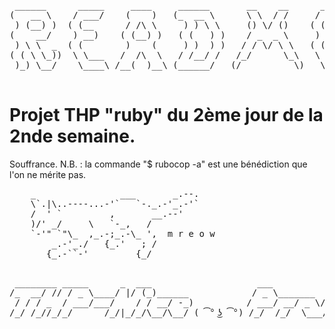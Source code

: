 <pre>
 ______      _____     ____     ______       __    __      _____  
(   __ \    / ___/    (    )   (_  __ \      \ \  / /     / ___/  
 ) (__) )  ( (__      / /\ \     ) ) \ \     () \/ ()    ( (__    
(    __/    ) __)    ( (__) )   ( (   ) )    / _  _ \     ) __)   
 ) \ \  _  ( (        )    (     ) )  ) )   / / \/ \ \   ( (      
( ( \ \_))  \ \___   /  /\  \   / /__/ /   /_/      \_\   \ \___  
 )_) \__/    \____\ /__(  )__\ (______/   (/          \)   \____\ 
                                                                  
</pre>

# Projet THP "ruby" du 2ème jour de la 2nde semaine.

Souffrance.
N.B. : la commande "$ rubocop -a" est une bénédiction que l'on ne mérite pas.


<pre>
    _                ___       _.--.
    \`.|\..----...-'`   `-._.-'_.-'`
    /  ' `         ,       __.--'
    )/' _/     \   `-_,   /
    `-'" `"\_  ,_.-;_.-\_ ',  m r e o w
        _.-'_./   {_.'   ; /
       {_.-``-'         {_/

</pre>
<pre>
 ________ _____      _  ___                    ___              __         __  _         
/_  __/ // / _ \____/ |/ (_)______            / _ \_______  ___/ /_ ______/ /_(_)__  ___ 
 / / / _  / ___/___/    / / __/ -_)          / ___/ __/ _ \/ _  / // / __/ __/ / _ \/ _ \
/_/ /_//_/_/      /_/|_/_/\__/\__/ ( ͡° ͜ʖ ͡°) /_/  /_/  \___/\_,_/\_,_/\__/\__/_/\___/_//_/
</pre>
                     
